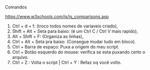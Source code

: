 Comandos

https://www.w3schools.com/js/js_comparisons.asp

1. Ctrl + d + f: (troco todos nomes de variaveis criado),
2. Shift + Alt + Seta para baixo: (é um Ctrl C / Ctrl V mais rapido),
3. Alt + Shift + F: (Organiza as linhas),
4. Ctrl + Alt + Seta pra baixo: (Consegue mudar tudo em bloco).
5. Ctrl + Barra de espaço: Puxa a origem do meu script.
6. Ctrl + Botão esquerdo do mouse: verifica se esta puxando certo o arquivo.
7. Ctrl + Z : Volta o script | Ctrl + Y : Refaz oq você volto.